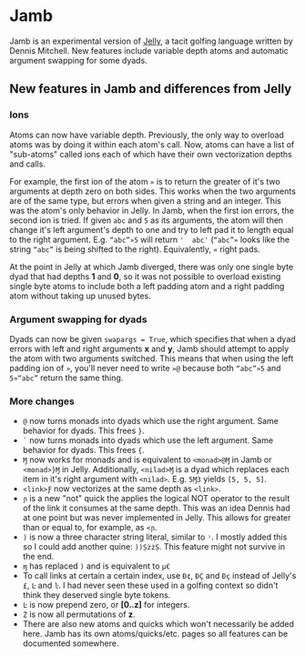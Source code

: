 # Jamb

Jamb is an experimental version of [Jelly][1], a tacit golfing language written by Dennis Mitchell. New features include variable depth atoms and automatic argument swapping for some dyads.

## New features in Jamb and differences from Jelly

### Ions

Atoms can now have variable depth. Previously, the only way to overload atoms was by doing it within each atom's call. Now, atoms can have a list of "sub-atoms" called ions each of which have their own vectorization depths and calls.

For example, the first ion of the atom `»` is to return the greater of it's two arguments at depth zero on both sides. This works when the two arguments are of the same type, but errors when given a string and an integer. This was the atom's only behavior in Jelly. In Jamb, when the first ion errors, the second ion is tried. If given `abc` and `5` as its arguments, the atom will then change it's left argument's depth to one and try to left pad it to length equal to the right argument. E.g. `“abc”»5` will return `'  abc'` (`“abc”»` looks like the string `“abc”` is being shifted to the right). Equivalently, `«` right pads.

At the point in Jelly at which Jamb diverged, there was only one single byte dyad that had depths **1** and **0**, so it was not possible to overload existing single byte atoms to include both a left padding atom and a right padding atom without taking up unused bytes.

### Argument swapping for dyads

Dyads can now be given `swapargs = True`, which specifies that when a dyad errors with left and right arguments **x** and **y**, Jamb should attempt to apply the atom with two arguments switched. This means that when using the left padding ion of `»`, you'll never need to write `»@` because both `“abc”»5` and `5»“abc”` return the same thing.

### More changes

- `@` now turns monads into dyads which use the right argument. Same behavior for dyads. This frees `}`.
- ``` ` ``` now turns monads into dyads which use the left argument. Same behavior for dyads. This frees `{`.
- `Ɱ` now works for monads and is equivalent  to `<monad>@Ɱ` in Jamb or `<monad>}Ɱ` in Jelly. Additionally, `<nilad>Ɱ` is a dyad which replaces each item in it's right argument with `<nilad>`. E.g. `5Ɱ3` yields `[5, 5, 5]`.
- `<link>Ƒ` now vectorizes at the same depth as `<link>`.
- `ɲ` is a new "not" quick the applies the logical NOT operator to the result of the link it consumes at the same depth. This was an idea Dennis had at one point but was never implemented in Jelly. This allows for greater than or equal to, for example, as `<ɲ`.
- `)` is now a three character string literal, similar to `⁾`. I mostly added this so I could add another quine: `))ṢżżṢ`. This feature might not survive in the end.
- `ɱ` has replaced `)` and is equivalent to `µ€`
- To call links at certain a certain index, use `Ð¢`, `ÐÇ` and `Ðç` instead of Jelly's `£`, `Ŀ` and `ŀ`. I had never seen these used in a golfing context so didn't think they deserved single byte tokens.
- `Ŀ` is now prepend zero, or **[0..z]** for integers.
- `Ż` is now all permutations of **z**.
- There are also new atoms and quicks which won't necessarily be added here. Jamb has its own atoms/quicks/etc. pages so all features can be documented somewhere.

[1]: https://github.com/DennisMitchell/jellylanguage
